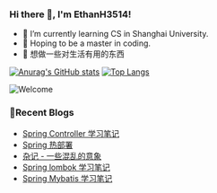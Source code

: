 ### Hi there 👋, I'm EthanH3514!

- 🌱 I’m currently learning CS in Shanghai University.
- 🎈 Hoping to be a master in coding.
- 🧐 想做一些对生活有用的东西

[![Anurag's GitHub stats](https://github-readme-stats.vercel.app/api?username=EthanH3514&show_icons=true&theme=tokyonight)](https://github.com/anuraghazra/github-readme-stats)
[![Top Langs](https://github-readme-stats.vercel.app/api/top-langs/?username=EthanH3514&layout=compact)](https://github.com/anuraghazra/github-readme-stats)

![Welcome](https://www.ipip5.com/ipimg)

### **📝Recent Blogs**
<!-- BLOG-POST-LIST:START -->
- [Spring Controller 学习笔记](https://ethanh3514.github.io/2024/04/10/Spring-Controller-%E5%AD%A6%E4%B9%A0%E7%AC%94%E8%AE%B0/)
- [Spring 热部署](https://ethanh3514.github.io/2024/04/10/Spring-%E7%83%AD%E9%83%A8%E7%BD%B2/)
- [杂记 - 一些混乱的意象](https://ethanh3514.github.io/2024/04/10/%E6%9D%82%E8%AE%B0-%E4%B8%80%E4%BA%9B%E6%B7%B7%E4%B9%B1%E7%9A%84%E6%84%8F%E8%B1%A1/)
- [Spring lombok 学习笔记](https://ethanh3514.github.io/2024/04/08/Spring-lombok-%E5%AD%A6%E4%B9%A0%E7%AC%94%E8%AE%B0/)
- [Spring Mybatis 学习笔记](https://ethanh3514.github.io/2024/04/07/Spring-Mybatis-%E5%AD%A6%E4%B9%A0%E7%AC%94%E8%AE%B0/)
<!-- BLOG-POST-LIST:END -->
